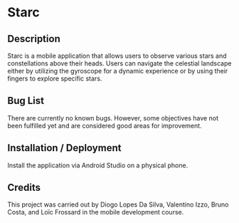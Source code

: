 # Starc

## Description
Starc is a mobile application that allows users to observe various stars and constellations above their heads.
Users can navigate the celestial landscape either by utilizing the gyroscope for a dynamic experience or by using their fingers to explore specific stars.

## Bug List
There are currently no known bugs. However, some objectives have not been fulfilled yet and are considered good areas for improvement.

## Installation / Deployment
Install the application via Android Studio on a physical phone.

## Credits
This project was carried out by Diogo Lopes Da Silva, Valentino Izzo, Bruno Costa, and Loïc Frossard in the mobile development course.

